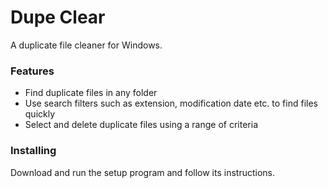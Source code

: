 # Dupe Clear
A duplicate file cleaner for Windows.

<h3>Features</h3>

* Find duplicate files in any folder
* Use search filters such as extension, modification date etc. to find files quickly
* Select and delete duplicate files using a range of criteria

<h3>Installing</h3>

Download and run the setup program and follow its instructions.
